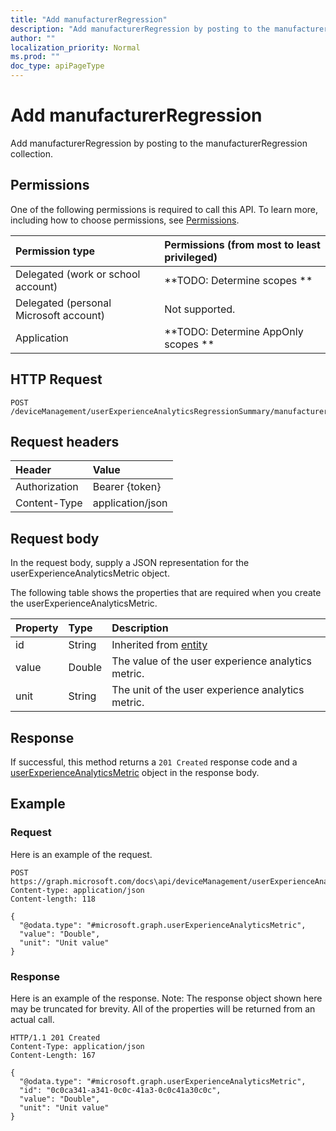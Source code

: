 ```yaml
---
title: "Add manufacturerRegression"
description: "Add manufacturerRegression by posting to the manufacturerRegression collection."
author: ""
localization_priority: Normal
ms.prod: ""
doc_type: apiPageType
---
```


# Add manufacturerRegression

Add manufacturerRegression by posting to the manufacturerRegression collection.

## Permissions
One of the following permissions is required to call this API. To learn more, including how to choose permissions, see [Permissions](/concepts/permissions-reference.md).

|Permission type|Permissions (from most to least privileged)|
|:---|:---|
|Delegated (work or school account)|**TODO: Determine scopes **|
|Delegated (personal Microsoft account)|Not supported.|
|Application|**TODO: Determine AppOnly scopes **|

## HTTP Request
<!-- {
  "blockType": "ignored"
}
-->
``` http
POST /deviceManagement/userExperienceAnalyticsRegressionSummary/manufacturerRegression/$ref
```

## Request headers
|Header|Value|
|:---|:---|
|Authorization|Bearer {token}|
|Content-Type|application/json|

## Request body
In the request body, supply a JSON representation for the userExperienceAnalyticsMetric object.

The following table shows the properties that are required when you create the userExperienceAnalyticsMetric.

|Property|Type|Description|
|:---|:---|:---|
|id|String| Inherited from [entity](../resources/entity.md)|
|value|Double|The value of the user experience analytics metric.|
|unit|String|The unit of the user experience analytics metric.|



## Response
If successful, this method returns a `201 Created` response code and a [userExperienceAnalyticsMetric](../resources/userexperienceanalyticsmetric.md) object in the response body.

## Example

### Request
Here is an example of the request.
<!-- {
  "blockType": "request",
  "name": "create_userexperienceanalyticsmetric_from_"
}
-->
``` http
POST https://graph.microsoft.com/docs\api/deviceManagement/userExperienceAnalyticsRegressionSummary/manufacturerRegression
Content-type: application/json
Content-length: 118

{
  "@odata.type": "#microsoft.graph.userExperienceAnalyticsMetric",
  "value": "Double",
  "unit": "Unit value"
}
```

### Response
Here is an example of the response. Note: The response object shown here may be truncated for brevity. All of the properties will be returned from an actual call.
<!-- {
  "blockType": "response",
  "truncated": true,
  "@odata.type": "microsoft.graph.userexperienceanalyticsmetric"
}
-->
``` http
HTTP/1.1 201 Created
Content-Type: application/json
Content-Length: 167

{
  "@odata.type": "#microsoft.graph.userExperienceAnalyticsMetric",
  "id": "0c0ca341-a341-0c0c-41a3-0c0c41a30c0c",
  "value": "Double",
  "unit": "Unit value"
}
```

